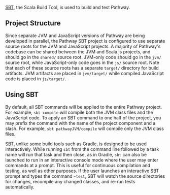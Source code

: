 [SBT](http://www.scala-sbt.org/), the Scala Build Tool, is used to build and test Pathway.

Project Structure
-----------------

Since separate JVM and JavaScript versions of Pathway are being developed in parallel, the Pathway SBT project is configured to use separate source roots for the JVM and JavaScript projects. A majority of Pathway's codebase can be shared between the JVM and Scala.js projects, and should go in the `shared/` source root. JVM-only code should go in the `jvm/` source root, while JavaScript-only code goes in the `js/` source root. Note that each of these source roots has a separate `target/` directory for build artifacts. JVM artifacts are placed in `jvm/target/` while compiled JavaScript code is placed in `js/target/`.


Using SBT
---------

By default, all SBT commands will be applied to the entire Pathway project. For example, `sbt compile` will compile both the JVM class files and the JavaScript code. To apply an SBT command to one half of the project, you may prefix the command with the name of the project component and a slash. For example, `sbt pathwayJVM/compile` will compile only the JVM class files.

SBT, unlike some build tools such as Gradle, is designed to be used interactively. While running `sbt` from the command line followed by a task name will run that task and then close, as in Gradle, `sbt` can also be launched to run in an interactive console mode where the user may enter commands at a prompt. This is useful for continuous compilation and testing, as well as other purposes. If the user launches an interactive SBT prompt and types the command `~test`, SBT will watch the source directories for changes, recompile any changed classes, and re-run tests automatically.
